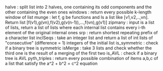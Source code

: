 halve : split list into 2 halves, one containing its odd components and the other containing the even ones
windows : return every possible k-length window of list
munge : let f, g be functions and ls a list like [v1,v2,..,vn]. Return list [f(v1),g(vn),f(v2),g(v(n-1)),...,f(vn),g(v1)]
zipmany : input is a list of lists, return a list of lists where each internal list contains every i-th element of the original internal ones
srp : return shortest repeating prefix of a character list
inclSeqs : take an integer list and return a list of int lists of "consecutive" (difference = 1) integers of the initial list
is_symmetric : check if a binary tree is symmetric
isMerge : take 3 lists and check whether the third one is the result of a merging of the first two
is_AVL : check if a binary tree is AVL
pyth_triples : return every possible combination of items a,b,c of a list that satisfy the a^2 + b^2 = c^2 equation

